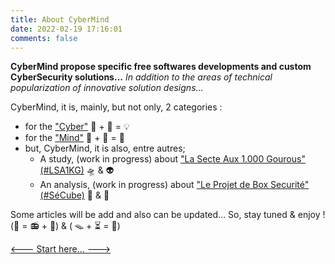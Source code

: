 ```yaml
---
title: About CyberMind
date: 2022-02-19 17:16:01
comments: false
---
```


**CyberMind propose specific free softwares developments and custom CyberSecurity solutions...**
*In addition to the areas of technical popularization of innovative solution designs...*

CyberMind, it is, mainly, but not only, 2 categories :
- for the ["Cyber"](https://cybermind.fr/categories/Cyber/) 🤖 + 🎲 = 💡
- for the ["Mind"](https://cybermind.fr/categories/Mind/) 🧠 + 🧩 = 👀
- but, CyberMind, it is also, entre autres;
  - A study, (work in progress) about ["La Secte Aux 1.000 Gourous" (#LSA1KG)](https://cybermind.fr/tags/LSA1KG/) 🛸 & 👽
  - An analysis, (work in progress) about ["Le Projet de Box Securité" (#SéCube)](https://cybermind.fr/tags/SECUBOX/) 🔐 & 🧭

Some articles will be add and also can be updated...
So, stay tuned & enjoy ! (🤖 = 📻 + 🎉) & ( 🪤 + ⏳ = 🧠)

[<--- Start here... --->](https://cybermind.fr/2022/02/19/welcome/)